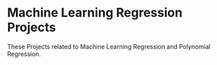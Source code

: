 # Machine Learning Regression Projects
 These Projects related to Machine Learning Regression and Polynomial Regression.
